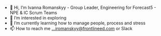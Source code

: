 - 👋 Hi, I’m Ivanna Romanskyy - Group Leader, Engineering for Forecast5 - NPE & IC Scrum Teams
- 👀 I’m interested in exploring
- 🌱 I’m currently learning how to manage people, process and stress
- 📫 How to reach me ...iromanskyy@frontlineed.com or Slack

<!---
iromanskyy/iromanskyy is a ✨ special ✨ repository because its `README.md` (this file) appears on your GitHub profile.
You can click the Preview link to take a look at your changes.
--->
